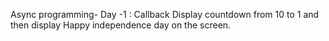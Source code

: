 Async programming- Day -1 : Callback
Display countdown from 10 to 1 and then display Happy independence day on the screen.
